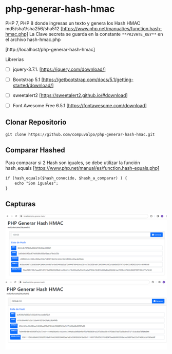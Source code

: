 # php-generar-hash-hmac
PHP 7, PHP 8 donde ingresas un texto y genera los Hash HMAC md5/sha1/sha256/sha512 [https://www.php.net/manual/es/function.hash-hmac.php]
La Clave secreta se guarda en la constante `**PRIVATE_KEY**` en el archivo hash-hmac.php

[http://localhost/php-generar-hash-hmac]

Librerias
- [ ] jquery-3.7.1. [https://jquery.com/download/]
- [ ] Bootstrap 5.1 [https://getbootstrap.com/docs/5.1/getting-started/download/]
- [ ] sweetalert2 [https://sweetalert2.github.io/#download]
- [ ] Font Awesome Free 6.5.1 [https://fontawesome.com/download]


## Clonar Repositorio
```
git clone https://github.com/compuvalpo/php-generar-hash-hmac.git
```

## Comparar Hashed
Para comparar si 2 Hash son iguales, se debe utilizar la función hash_equals [https://www.php.net/manual/es/function.hash-equals.php]
```
if (hash_equals($hash_conocido, $hash_a_comparar) ) {
	echo "Son iguales";
}
```

## Capturas
![Ejemplo 1](capturas/ejemplo_1.png)
![Ejemplo 2](capturas/ejemplo_2.png)